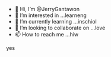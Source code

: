 - 👋 Hi, I’m @JerryGantawon
- 👀 I’m interested in ...learneng
- 🌱 I’m currently learning ...inschiol
- 💞️ I’m looking to collaborate on ...love
- 📫 How to reach me ...hiw

<!---
JerryGantawon/JerryGantawon is a ✨ special ✨ repository because its `README.md` (this file) appears on your GitHub profile.
You can click the Preview link to take a look at your changes.
--->yes



